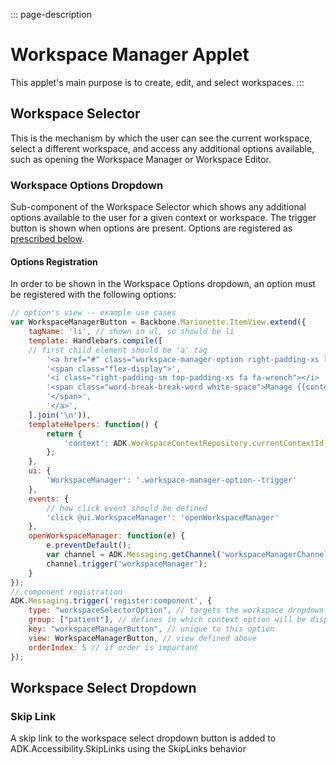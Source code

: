 ::: page-description
# Workspace Manager Applet #
This applet's main purpose is to create, edit, and select workspaces.
:::

## Workspace Selector ##
This is the mechanism by which the user can see the current workspace, select a different workspace, and  access any additional options available, such as opening the Workspace Manager or Workspace Editor.

### Workspace Options Dropdown ###
Sub-component of the Workspace Selector which shows any additional options available to the user for a given context or workspace. The trigger button is shown when options are present. Options are registered as [prescribed below](#Workspace-Selector-Workspace-Options-Dropdown-Options-Registration).
#### Options Registration ####
In order to be shown in the Workspace Options dropdown, an option must be registered with the following options:

```JavaScript
// option's view -- example use cases
var WorkspaceManagerButton = Backbone.Marionette.ItemView.extend({
    tagName: 'li', // shown in ul, so should be li
    template: Handlebars.compile([
    // first child element should be 'a' tag
        '<a href="#" class="workspace-manager-option right-padding-xs left-padding-xs workspace-manager-option--trigger" tabindex="-1" role="menuitem">',
        '<span class="flex-display">',
        '<i class="right-padding-sm top-padding-xs fa fa-wrench"></i> ',
        '<span class="word-break-break-word white-space">Manage {{context}} workspaces</span>',
        '</span>',
        '</a>',
    ].join('\n')),
    templateHelpers: function() {
        return {
            'context': ADK.WorkspaceContextRepository.currentContextId
        };
    },
    ui: {
        'WorkspaceManager': '.workspace-manager-option--trigger'
    },
    events: {
    	// how click event should be defined
        'click @ui.WorkspaceManager': 'openWorkspaceManager'
    },
    openWorkspaceManager: function(e) {
        e.preventDefault();
        var channel = ADK.Messaging.getChannel('workspaceManagerChannel');
        channel.trigger('workspaceManager');
    }
});
// component registration
ADK.Messaging.trigger('register:component', {
    type: "workspaceSelectorOption", // targets the workspace dropdown
    group: ["patient"], // defines in which context option will be displayed
    key: "workspaceManagerButton", // unique to this option
    view: WorkspaceManagerButton, // view defined above
    orderIndex: 5 // if order is important
});
```

## Workspace Select Dropdown ##
### Skip Link ###
A skip link to the workspace select dropdown button is added to ADK.Accessibility.SkipLinks using the SkipLinks behavior
